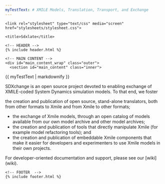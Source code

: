 ```yaml
---
myTestText: # XMILE Models, Translation, Transport, and Exchange
---
```

<!DOCTYPE html>
<html>

  <head>
    <meta charset='utf-8'>
    <meta http-equiv="X-UA-Compatible" content="chrome=1">
    <meta name="description" content="Sdxlate : Xmile Translators and Related Development Tools ">

    <link rel="stylesheet" type="text/css" media="screen" href="stylesheets/stylesheet.css">

    <title>Sdxlate</title>
  </head>

  <body>


    <!-- HEADER -->
    {% include header.html %}

    <!-- MAIN CONTENT -->
    <div id="main_content_wrap" class="outer">
      <section id="main_content" class="inner">

{{ myTestText | markdownify }}

<p>SDXchange is an open source project devoted to enabling exchange of XMILE-coded System Dynamics simulation models. To that end, we foster

<p>the creation and publication of open source, stand-alone translators, both from other formats to Xmile and from Xmile to other formats;

<UL>
<LI>the exchange of Xmile models, through an open catalog of models available from our own model archive and other model archives;</LI>

<LI>the creation and publication of tools that directly manipulate Xmile (for example model refactoring tools); and</LI>

<LI>the creation and publication of embeddable Xmile components that make it easier for developers and experimenters to use Xmile models in their own projects.</LI>

</UL>
<p>For developer-oriented documentation and support, please see our [wiki](wiki).
      </section>
    </div>

    <!-- FOOTER  -->
    {% include footer.html %}
</body>
</html>